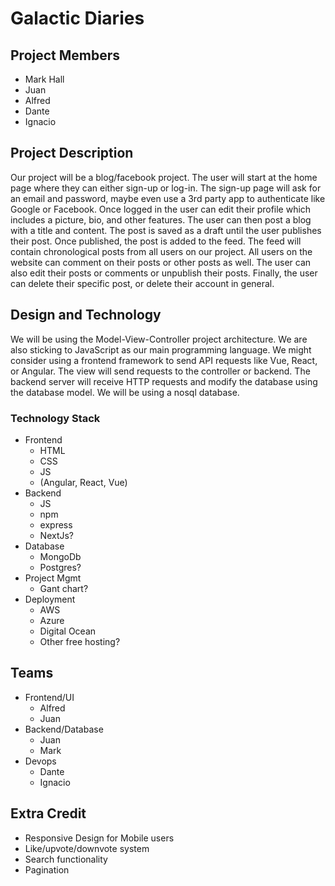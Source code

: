 # Galactic Diaries

## Project Members

- Mark Hall
- Juan
- Alfred
- Dante
- Ignacio

## Project Description

Our project will be a blog/facebook project. The user will start at the home page where they can either sign-up or log-in. The sign-up page will ask for an email and password, maybe even use a 3rd party app to authenticate like Google or Facebook. Once logged in the user can edit their profile which includes a picture, bio, and other features. The user can then post a blog with a title and content. The post is saved as a draft until the user publishes their post. Once published, the post is added to the feed. The feed will contain chronological posts from all users on our project. All users on the website can comment on their posts or other posts as well. The user can also edit their posts or comments or unpublish their posts. Finally, the user can delete their specific post, or delete their account in general.

## Design and Technology

We will be using the Model-View-Controller project architecture. We are also sticking to JavaScript as our main programming language. We might consider using a frontend framework to send API requests like Vue, React, or Angular. The view will send requests to the controller or backend. The backend server will receive HTTP requests and modify the database using the database model. We will be using a nosql database.

### Technology Stack

- Frontend
  - HTML
  - CSS
  - JS
  - (Angular, React, Vue)
- Backend
  - JS
  - npm
  - express
  - NextJs?
- Database
  - MongoDb
  - Postgres?
- Project Mgmt
  - Gant chart?
- Deployment
  - AWS
  - Azure
  - Digital Ocean
  - Other free hosting?

## Teams

- Frontend/UI
  - Alfred
  - Juan
- Backend/Database
  - Juan
  - Mark
- Devops
  - Dante
  - Ignacio

## Extra Credit

- Responsive Design for Mobile users
- Like/upvote/downvote system
- Search functionality
- Pagination
